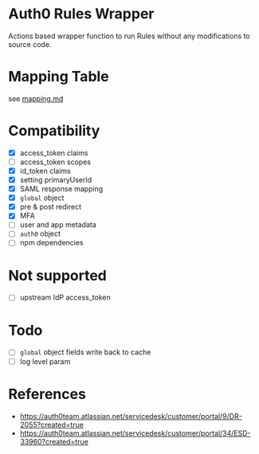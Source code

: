 # Auth0 Rules Wrapper

Actions based wrapper function to run Rules without any modifications to source code.

# Mapping Table
see [mapping.md](mapping.md)

# Compatibility
* [x] access_token claims
* [ ] access_token scopes
* [x] id_token claims
* [x] setting primaryUserId
* [x] SAML response mapping
* [x] `global` object
* [x] pre & post redirect 
* [x] MFA
* [ ] user and app metadata
* [ ] `auth0` object
* [ ] npm dependencies

# Not supported 
* [ ] upstream IdP access_token

# Todo
* [ ] `global` object fields write back to cache
* [ ] log level param

# References
* https://auth0team.atlassian.net/servicedesk/customer/portal/9/DR-2055?created=true
* https://auth0team.atlassian.net/servicedesk/customer/portal/34/ESD-33960?created=true